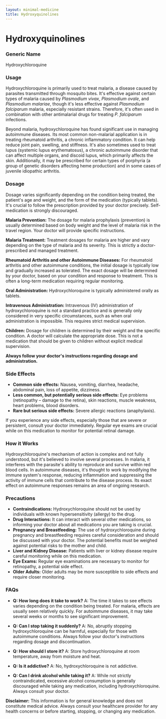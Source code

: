 ```yaml
---
layout: minimal-medicine
title: Hydroxyquinolines
---
```


# Hydroxyquinolines
### Generic Name
Hydroxychloroquine

### Usage

Hydroxychloroquine is primarily used to treat malaria, a disease caused by parasites transmitted through mosquito bites.  It's effective against certain types of malaria caused by *Plasmodium vivax*, *Plasmodium ovale*, and *Plasmodium malariae*, though it's less effective against *Plasmodium falciparum* malaria, especially resistant strains.  Therefore, it's often used in combination with other antimalarial drugs for treating *P. falciparum* infections.

Beyond malaria, hydroxychloroquine has found significant use in managing autoimmune diseases. Its most common non-malarial application is in treating rheumatoid arthritis, a chronic inflammatory condition.  It can help reduce joint pain, swelling, and stiffness.  It's also sometimes used to treat lupus (systemic lupus erythematosus), a chronic autoimmune disorder that can affect multiple organs, and discoid lupus, which primarily affects the skin.  Additionally, it may be prescribed for certain types of porphyria (a group of genetic disorders affecting heme production) and in some cases of juvenile idiopathic arthritis.


### Dosage

Dosage varies significantly depending on the condition being treated, the patient's age and weight, and the form of the medication (typically tablets).  It's crucial to follow the prescription provided by your doctor precisely.  Self-medication is strongly discouraged.

**Malaria Prevention:**  The dosage for malaria prophylaxis (prevention) is usually determined based on body weight and the level of malaria risk in the travel region.  Your doctor will provide specific instructions.

**Malaria Treatment:** Treatment dosages for malaria are higher and vary depending on the type of malaria and its severity.  This is strictly a doctor-prescribed and managed treatment.

**Rheumatoid Arthritis and other Autoimmune Diseases:**  For rheumatoid arthritis and other autoimmune conditions, the initial dosage is typically low and gradually increased as tolerated. The exact dosage will be determined by your doctor, based on your condition and response to treatment. This is often a long-term medication requiring regular monitoring.

**Oral Administration:** Hydroxychloroquine is typically administered orally as tablets.

**Intravenous Administration:**  Intravenous (IV) administration of hydroxychloroquine is not a standard practice and is generally only considered in very specific circumstances, such as when oral administration is impossible.  This requires strict medical supervision.

**Children:** Dosage for children is determined by their weight and the specific condition.  A doctor will calculate the appropriate dose.  This is not a medication that should be given to children without explicit medical supervision.

**Always follow your doctor's instructions regarding dosage and administration.**


### Side Effects

* **Common side effects:** Nausea, vomiting, diarrhea, headache, abdominal pain, loss of appetite, dizziness.
* **Less common, but potentially serious side effects:**  Eye problems (retinopathy – damage to the retina), skin reactions, muscle weakness, heart problems, blood disorders.
* **Rare but serious side effects:**  Severe allergic reactions (anaphylaxis).


If you experience any side effects, especially those that are severe or persistent, consult your doctor immediately.  Regular eye exams are crucial while on this medication to monitor for potential retinal damage.


### How it Works

Hydroxychloroquine's mechanism of action is complex and not fully understood, but it's believed to involve several processes.  In malaria, it interferes with the parasite's ability to reproduce and survive within red blood cells.  In autoimmune diseases, it's thought to work by modifying the immune system's response, reducing inflammation and suppressing the activity of immune cells that contribute to the disease process.  Its exact effect on autoimmune responses remains an area of ongoing research.

### Precautions

* **Contraindications:** Hydroxychloroquine should not be used by individuals with known hypersensitivity (allergy) to the drug.
* **Drug Interactions:** It can interact with several other medications, so informing your doctor about all medications you are taking is crucial.
* **Pregnancy and Breastfeeding:**  The use of hydroxychloroquine during pregnancy and breastfeeding requires careful consideration and should be discussed with your doctor.  The potential benefits must be weighed against potential risks to the mother and child.
* **Liver and Kidney Disease:** Patients with liver or kidney disease require careful monitoring while on this medication.
* **Eye Exams:** Regular eye examinations are necessary to monitor for retinopathy, a potential side effect.
* **Older Adults:**  Older adults may be more susceptible to side effects and require closer monitoring.


### FAQs

* **Q: How long does it take to work?** A: The time it takes to see effects varies depending on the condition being treated.  For malaria, effects are usually seen relatively quickly.  For autoimmune diseases, it may take several weeks or months to see significant improvement.

* **Q: Can I stop taking it suddenly?** A: No, abruptly stopping hydroxychloroquine can be harmful, especially for those with autoimmune conditions.  Always follow your doctor's instructions regarding dosage and discontinuation.

* **Q: How should I store it?** A: Store hydroxychloroquine at room temperature, away from moisture and heat.

* **Q: Is it addictive?** A: No, hydroxychloroquine is not addictive.

* **Q: Can I drink alcohol while taking it?** A:  While not strictly contraindicated, excessive alcohol consumption is generally discouraged while taking any medication, including hydroxychloroquine.  Always consult your doctor.


**Disclaimer:** This information is for general knowledge and does not constitute medical advice.  Always consult your healthcare provider for any health concerns or before starting, stopping, or changing any medication.
